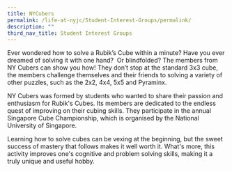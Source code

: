 ```yaml
---
title: NYCubers
permalink: /life-at-nyjc/Student-Interest-Groups/permalink/
description: ""
third_nav_title: Student Interest Groups
---
```

Ever wondered how to solve a Rubik’s Cube within a minute? Have you ever dreamed of solving it with one hand?  Or blindfolded? The members from NY Cubers can show you how! They don’t stop at the standard 3x3 cube, the members challenge themselves and their friends to solving a variety of other puzzles, such as the 2x2, 4x4, 5x5 and Pyraminx.

NY Cubers was formed by students who wanted to share their passion and enthusiasm for Rubik's Cubes. Its members are dedicated to the endless quest of improving on their cubing skills. They participate in the annual Singapore Cube Championship, which is organised by the National University of Singapore.

Learning how to solve cubes can be vexing at the beginning, but the sweet success of mastery that follows makes it well worth it. What's more, this activity improves one's cognitive and problem solving skills, making it a truly unique and useful hobby.